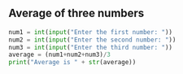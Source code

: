 ## Average of three numbers

```python
num1 = int(input("Enter the first number: "))
num2 = int(input("Enter the second number: "))
num3 = int(input("Enter the third number: "))
average = (num1+num2+num3)/3
print("Average is " + str(average))
```